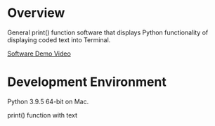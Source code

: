 # Overview

General print() function software that displays Python functionality of displaying coded text into Terminal.

[Software Demo Video](http://youtube.link.goes.here)

# Development Environment

Python 3.9.5 64-bit on Mac.

print() function with text 


